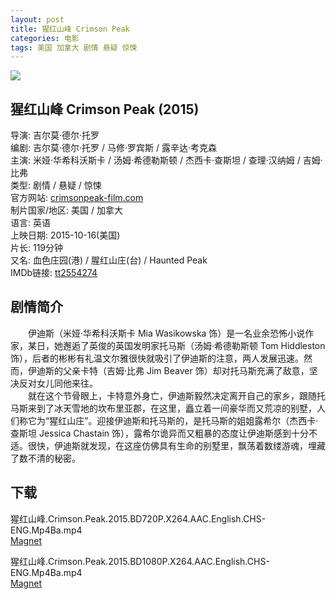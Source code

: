 ```yaml
---
layout: post
title: 猩红山峰 Crimson Peak
categories: 电影
tags: 美国 加拿大 剧情 悬疑 惊悚
---
```


[![](http://i12.tietuku.cn/3a6a071dff411487t.jpg)](http://i12.tietuku.cn/3a6a071dff411487.jpg)

## 猩红山峰 Crimson Peak (2015)
导演: 吉尔莫·德尔·托罗  
编剧: 吉尔莫·德尔·托罗 / 马修·罗宾斯 / 露辛达·考克森  
主演: 米娅·华希科沃斯卡 / 汤姆·希德勒斯顿 / 杰西卡·查斯坦 / 查理·汉纳姆 / 吉姆·比弗  
类型: 剧情 / 悬疑 / 惊悚  
官方网站: [crimsonpeak-film.com](http://crimsonpeak-film.com)  
制片国家/地区: 美国 / 加拿大  
语言: 英语  
上映日期: 2015-10-16(美国)  
片长: 119分钟  
又名: 血色庄园(港) / 腥红山庄(台) / Haunted Peak  
IMDb链接: [tt2554274](http://www.imdb.com/title/tt2554274)

## 剧情简介
　　伊迪斯（米娅·华希科沃斯卡 Mia Wasikowska 饰）是一名业余恐怖小说作家，某日，她邂逅了英俊的英国发明家托马斯（汤姆·希德勒斯顿 Tom Hiddleston 饰），后者的彬彬有礼温文尔雅很快就吸引了伊迪斯的注意，两人发展迅速。然而，伊迪斯的父亲卡特（吉姆·比弗 Jim Beaver 饰）却对托马斯充满了敌意，坚决反对女儿同他来往。  
　　就在这个节骨眼上，卡特意外身亡，伊迪斯毅然决定离开自己的家乡，跟随托马斯来到了冰天雪地的坎布里亚郡，在这里，矗立着一间豪华而又荒凉的别墅，人们称它为“猩红山庄”。迎接伊迪斯和托马斯的，是托马斯的姐姐露希尔（杰西卡·查斯坦 Jessica Chastain 饰），露希尔诡异而又粗暴的态度让伊迪斯感到十分不适。很快，伊迪斯就发现，在这座仿佛具有生命的别墅里，飘荡着数缕游魂，埋藏了数不清的秘密。

## 下载
猩红山峰.Crimson.Peak.2015.BD720P.X264.AAC.English.CHS-ENG.Mp4Ba.mp4  
[Magnet](magnet:?xt=urn:btih:6ff9d5c12e8dad2be3ecb38826107e333fefbbf0)

猩红山峰.Crimson.Peak.2015.BD1080P.X264.AAC.English.CHS-ENG.Mp4Ba.mp4  
[Magnet](magnet:?xt=urn:btih:152a352ff89c1bae2296b52363aa5bd9f7603618)
